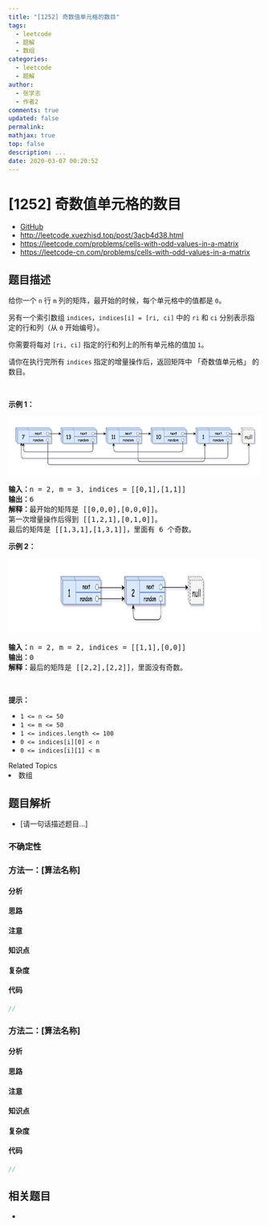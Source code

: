 ```yaml
---
title: "[1252] 奇数值单元格的数目"
tags:
  - leetcode
  - 题解
  - 数组
categories:
  - leetcode
  - 题解
author:
  - 张学志
  - 作者2
comments: true
updated: false
permalink:
mathjax: true
top: false
description: ...
date: 2020-03-07 00:20:52
---
```



# [1252] 奇数值单元格的数目
* [GitHub](https://github.com/algoboy101/LeetCodeCrowdsource/tree/master/_posts/QA/%5B1252%5D%20%E5%A5%87%E6%95%B0%E5%80%BC%E5%8D%95%E5%85%83%E6%A0%BC%E7%9A%84%E6%95%B0%E7%9B%AE.md)
* http://leetcode.xuezhisd.top/post/3acb4d38.html
* https://leetcode.com/problems/cells-with-odd-values-in-a-matrix
* https://leetcode-cn.com/problems/cells-with-odd-values-in-a-matrix


## 题目描述

<p>给你一个&nbsp;<code>n</code>&nbsp;行&nbsp;<code>m</code>&nbsp;列的矩阵，最开始的时候，每个单元格中的值都是 <code>0</code>。</p>

<p>另有一个索引数组&nbsp;<code>indices</code>，<code>indices[i] = [ri, ci]</code>&nbsp;中的&nbsp;<code>ri</code> 和 <code>ci</code> 分别表示指定的行和列（从 <code>0</code> 开始编号）。</p>

<p>你需要将每对&nbsp;<code>[ri, ci]</code>&nbsp;指定的行和列上的所有单元格的值加 <code>1</code>。</p>

<p>请你在执行完所有&nbsp;<code>indices</code>&nbsp;指定的增量操作后，返回矩阵中 「奇数值单元格」 的数目。</p>

<p>&nbsp;</p>

<p><strong>示例 1：</strong></p>

<p><img alt="" src="https://raw.githubusercontent.com/algoboy101/LeetCodeCrowdsource/master/imgs/e1.png" style="height: 118px; width: 600px;"></p>

<pre><strong>输入：</strong>n = 2, m = 3, indices = [[0,1],[1,1]]
<strong>输出：</strong>6
<strong>解释：</strong>最开始的矩阵是 [[0,0,0],[0,0,0]]。
第一次增量操作后得到 [[1,2,1],[0,1,0]]。
最后的矩阵是 [[1,3,1],[1,3,1]]，里面有 6 个奇数。
</pre>

<p><strong>示例 2：</strong></p>

<p><img alt="" src="https://raw.githubusercontent.com/algoboy101/LeetCodeCrowdsource/master/imgs/e2.png" style="height: 150px; width: 600px;"></p>

<pre><strong>输入：</strong>n = 2, m = 2, indices = [[1,1],[0,0]]
<strong>输出：</strong>0
<strong>解释：</strong>最后的矩阵是 [[2,2],[2,2]]，里面没有奇数。
</pre>

<p>&nbsp;</p>

<p><strong>提示：</strong></p>

<ul>
	<li><code>1 &lt;= n &lt;= 50</code></li>
	<li><code>1 &lt;= m &lt;= 50</code></li>
	<li><code>1 &lt;= indices.length &lt;= 100</code></li>
	<li><code>0 &lt;= indices[i][0] &lt;&nbsp;n</code></li>
	<li><code>0 &lt;= indices[i][1] &lt;&nbsp;m</code></li>
</ul>
<div><div>Related Topics</div><div><li>数组</li></div></div>


## 题目解析
* [请一句话描述题目...]

### 不确定性


### 方法一：[算法名称]

#### 分析

#### 思路

#### 注意

#### 知识点

#### 复杂度

#### 代码

```cpp
//
```


### 方法二：[算法名称]

#### 分析

#### 思路

#### 注意

#### 知识点

#### 复杂度

#### 代码

```cpp
//
```


## 相关题目
* 

